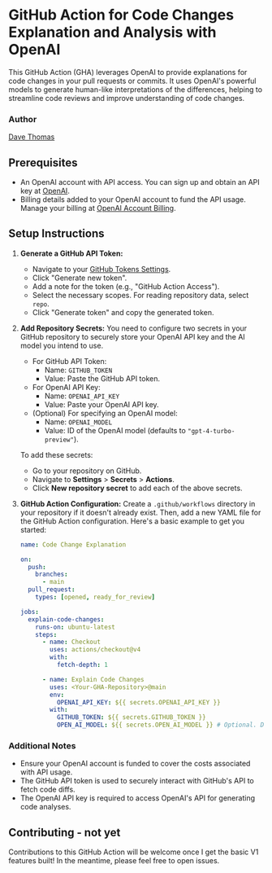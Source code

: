 # GitHub Action for Code Changes Explanation and Analysis with OpenAI

This GitHub Action (GHA) leverages OpenAI to provide explanations for code changes in your pull requests or commits. It uses OpenAI's powerful models to generate human-like interpretations of the differences, helping to streamline code reviews and improve understanding of code changes.

### Author

[Dave Thomas](https://github.com/davecthomas)

## Prerequisites

- An OpenAI account with API access. You can sign up and obtain an API key at [OpenAI](https://openai.com/).
- Billing details added to your OpenAI account to fund the API usage. Manage your billing at [OpenAI Account Billing](https://platform.openai.com/account/billing/overview).

## Setup Instructions

1. **Generate a GitHub API Token:**

   - Navigate to your [GitHub Tokens Settings](https://github.com/settings/tokens).
   - Click "Generate new token".
   - Add a note for the token (e.g., "GitHub Action Access").
   - Select the necessary scopes. For reading repository data, select `repo`.
   - Click "Generate token" and copy the generated token.

2. **Add Repository Secrets:**
   You need to configure two secrets in your GitHub repository to securely store your OpenAI API key and the AI model you intend to use.

   - For GitHub API Token:
     - Name: `GITHUB_TOKEN`
     - Value: Paste the GitHub API token.
   - For OpenAI API Key:
     - Name: `OPENAI_API_KEY`
     - Value: Paste your OpenAI API key.
   - (Optional) For specifying an OpenAI model:
     - Name: `OPENAI_MODEL`
     - Value: ID of the OpenAI model (defaults to `"gpt-4-turbo-preview"`).

   To add these secrets:

   - Go to your repository on GitHub.
   - Navigate to **Settings** > **Secrets** > **Actions**.
   - Click **New repository secret** to add each of the above secrets.

3. **GitHub Action Configuration:**
   Create a `.github/workflows` directory in your repository if it doesn't already exist. Then, add a new YAML file for the GitHub Action configuration. Here's a basic example to get you started:

   ```yaml
   name: Code Change Explanation

   on:
     push:
       branches:
         - main
     pull_request:
       types: [opened, ready_for_review]

   jobs:
     explain-code-changes:
       runs-on: ubuntu-latest
       steps:
         - name: Checkout
           uses: actions/checkout@v4
           with:
             fetch-depth: 1

         - name: Explain Code Changes
           uses: <Your-GHA-Repository>@main
           env:
             OPENAI_API_KEY: ${{ secrets.OPENAI_API_KEY }}
           with:
             GITHUB_TOKEN: ${{ secrets.GITHUB_TOKEN }}
             OPEN_AI_MODEL: ${{ secrets.OPEN_AI_MODEL }} # Optional. Defaults to "gpt-4-turbo-preview".
   ```

### Additional Notes

- Ensure your OpenAI account is funded to cover the costs associated with API usage.
- The GitHub API token is used to securely interact with GitHub's API to fetch code diffs.
- The OpenAI API key is required to access OpenAI's API for generating code analyses.

## Contributing - not yet

Contributions to this GitHub Action will be welcome once I get the basic V1 features built! In the meantime, please feel free to open issues.
